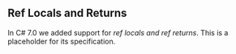 ﻿## Ref Locals and Returns

In C# 7.0 we added support for *ref locals and ref returns*.  This is a placeholder for its specification.
